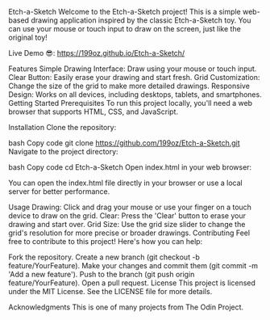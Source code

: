 Etch-a-Sketch
Welcome to the Etch-a-Sketch project! This is a simple web-based drawing application inspired by the classic Etch-a-Sketch toy. You can use your mouse or touch input to draw on the screen, just like the original toy!

Live Demo 😎:
https://199oz.github.io/Etch-a-Sketch/

Features
Simple Drawing Interface: Draw using your mouse or touch input.
Clear Button: Easily erase your drawing and start fresh.
Grid Customization: Change the size of the grid to make more detailed drawings.
Responsive Design: Works on all devices, including desktops, tablets, and smartphones.
Getting Started
Prerequisites
To run this project locally, you'll need a web browser that supports HTML, CSS, and JavaScript.

Installation
Clone the repository:

bash
Copy code
git clone https://github.com/199oz/Etch-a-Sketch.git
Navigate to the project directory:

bash
Copy code
cd Etch-a-Sketch
Open index.html in your web browser:

You can open the index.html file directly in your browser or use a local server for better performance.

Usage
Drawing: Click and drag your mouse or use your finger on a touch device to draw on the grid.
Clear: Press the 'Clear' button to erase your drawing and start over.
Grid Size: Use the grid size slider to change the grid's resolution for more precise or broader drawings.
Contributing
Feel free to contribute to this project! Here's how you can help:

Fork the repository.
Create a new branch (git checkout -b feature/YourFeature).
Make your changes and commit them (git commit -m 'Add a new feature').
Push to the branch (git push origin feature/YourFeature).
Open a pull request.
License
This project is licensed under the MIT License. See the LICENSE file for more details.

Acknowledgments
This is one of many projects from The Odin Project.
